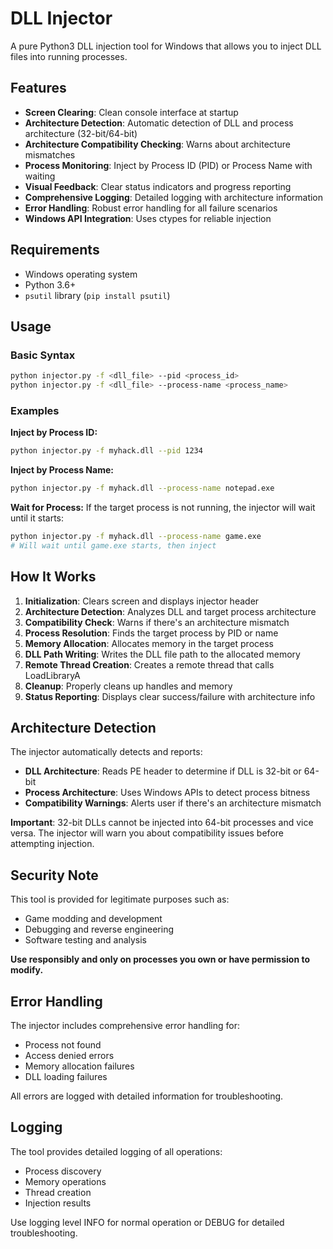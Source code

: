 # DLL Injector

A pure Python3 DLL injection tool for Windows that allows you to inject DLL files into running processes.

## Features

- **Screen Clearing**: Clean console interface at startup
- **Architecture Detection**: Automatic detection of DLL and process architecture (32-bit/64-bit)
- **Architecture Compatibility Checking**: Warns about architecture mismatches
- **Process Monitoring**: Inject by Process ID (PID) or Process Name with waiting
- **Visual Feedback**: Clear status indicators and progress reporting
- **Comprehensive Logging**: Detailed logging with architecture information
- **Error Handling**: Robust error handling for all failure scenarios
- **Windows API Integration**: Uses ctypes for reliable injection

## Requirements

- Windows operating system
- Python 3.6+
- `psutil` library (`pip install psutil`)

## Usage

### Basic Syntax
```bash
python injector.py -f <dll_file> --pid <process_id>
python injector.py -f <dll_file> --process-name <process_name>
```

### Examples

**Inject by Process ID:**
```bash
python injector.py -f myhack.dll --pid 1234
```

**Inject by Process Name:**
```bash
python injector.py -f myhack.dll --process-name notepad.exe
```

**Wait for Process:**
If the target process is not running, the injector will wait until it starts:
```bash
python injector.py -f myhack.dll --process-name game.exe
# Will wait until game.exe starts, then inject
```

## How It Works

1. **Initialization**: Clears screen and displays injector header
2. **Architecture Detection**: Analyzes DLL and target process architecture
3. **Compatibility Check**: Warns if there's an architecture mismatch
4. **Process Resolution**: Finds the target process by PID or name
5. **Memory Allocation**: Allocates memory in the target process
6. **DLL Path Writing**: Writes the DLL file path to the allocated memory
7. **Remote Thread Creation**: Creates a remote thread that calls LoadLibraryA
8. **Cleanup**: Properly cleans up handles and memory
9. **Status Reporting**: Displays clear success/failure with architecture info

## Architecture Detection

The injector automatically detects and reports:

- **DLL Architecture**: Reads PE header to determine if DLL is 32-bit or 64-bit
- **Process Architecture**: Uses Windows APIs to detect process bitness
- **Compatibility Warnings**: Alerts user if there's an architecture mismatch

**Important**: 32-bit DLLs cannot be injected into 64-bit processes and vice versa. The injector will warn you about compatibility issues before attempting injection.

## Security Note

This tool is provided for legitimate purposes such as:
- Game modding and development
- Debugging and reverse engineering
- Software testing and analysis

**Use responsibly and only on processes you own or have permission to modify.**

## Error Handling

The injector includes comprehensive error handling for:
- Process not found
- Access denied errors
- Memory allocation failures
- DLL loading failures

All errors are logged with detailed information for troubleshooting.

## Logging

The tool provides detailed logging of all operations:
- Process discovery
- Memory operations
- Thread creation
- Injection results

Use logging level INFO for normal operation or DEBUG for detailed troubleshooting.